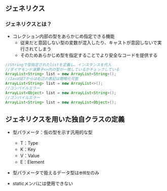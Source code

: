 ## ジェネリクス

### ジェネリクスとは？

- コレクション内部の型をあらかじめ指定できる機能
  - 従来だと意図しない型の変数が混入したり、キャストが意図しないで実行されてしまう
  - そのためあらかじめ型を指定することでより安全なコードを提供する

```java
//Stringで型指定されたlistを定義し、インスタンスを代入
//ダイヤモンド演算子<>内の型が一致しているかチェックしている
ArrayList<String> list = new ArrayList<String>();
//JavaSE7からは右辺の表記は簡略化可能
ArrayList<String> list = new ArrayList<>();
//コンパイルエラー
ArrayList<Object> list = new ArrayList<String>();
//コンパイルエラー
ArrayList<String> list = new ArrayList<Object>();
```

## ジェネリクスを用いた独自クラスの定義

- 型パラメータ：仮の型を示す汎用的な型
  - T：Type
  - K：Key
  - V：Value
  - E：Element

- 型パラメータで扱えるデータ型は```参照型```のみ
- staticメンバには使用できない
